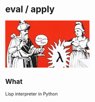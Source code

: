 # eval / apply

![eval / apply](doc/cover2.jpg?raw=true "Eval / apply")


## What

Lisp interpreter in Python

